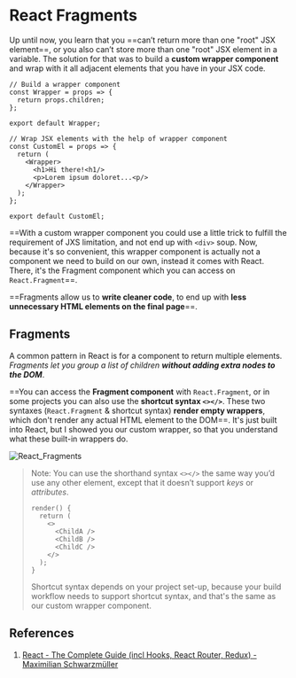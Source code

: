 # React Fragments

Up until now, you learn that you ==can’t return more than one "root" JSX element==, or you also can’t store more than one "root" JSX element in a variable. The solution for that was to build a **custom wrapper component** and wrap with it all adjacent elements that you have in your JSX code.

```react
// Build a wrapper component
const Wrapper = props => {
  return props.children;
};

export default Wrapper;
```

```react
// Wrap JSX elements with the help of wrapper component
const CustomEl = props => {
  return (
    <Wrapper>
      <h1>Hi there!<h1/>
      <p>Lorem ipsum doloret...<p/>
    </Wrapper>
  );
};

export default CustomEl;
```

==With a custom wrapper component you could use a little trick to fulfill the requirement of JXS limitation, and not end up with `<div>` soup. Now, because it's so convenient, this wrapper component is actually not a component we need to build on our own, instead it comes with React. There, it's the Fragment component which you can access on `React.Fragment`==.

==Fragments allow us to **write cleaner code**, to end up with **less unnecessary HTML elements on the final page**==.

## Fragments

A common pattern in React is for a component to return multiple elements. _Fragments let you group a list of children **without adding extra nodes to the DOM**_.

==You can access the **Fragment component** with `React.Fragment`, or in some projects you can also use the **shortcut syntax `<></>`**. These two syntaxes (`React.Fragment` & shortcut syntax) **render empty wrappers**, which don't render any actual HTML element to the DOM==. It's just built into React, but I showed you our custom wrapper, so that you understand what these built-in wrappers do.

![React_Fragments](..\img\React_Fragments.jpg)

> Note: You can use the shorthand syntax `<></>` the same way you’d use any other element, except that it doesn’t support _keys_ or _attributes_.
>
> ```react
> render() {
>   return (
>     <>
>       <ChildA />
>       <ChildB />
>       <ChildC />
>     </>
>   );
> }
> ```
>
> Shortcut syntax depends on your project set-up, because your build workflow needs to support shortcut syntax, and that's the same as our custom wrapper component.

## References

1. [React - The Complete Guide (incl Hooks, React Router, Redux) - Maximilian Schwarzmüller](https://www.udemy.com/course/react-the-complete-guide-incl-redux/)
